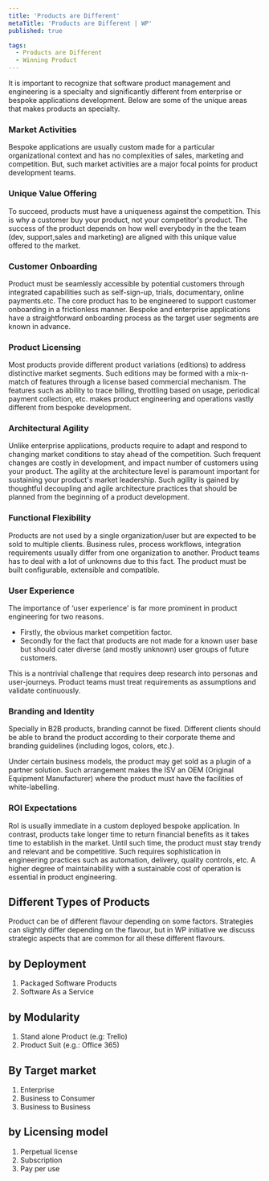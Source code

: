 ```yaml
---
title: 'Products are Different'
metaTitle: 'Products are Different | WP'
published: true

tags:
  - Products are Different
  - Winning Product
---
```


It is important to recognize that software product management and engineering is a specialty and significantly different from enterprise or bespoke applications development. Below are some of the unique areas that makes products an specialty.

### Market Activities
Bespoke applications are usually custom made for a particular organizational context and has no complexities of sales, marketing and competition. But, such market activities are a major focal points for product development teams.

### Unique Value Offering
To succeed, products must have a uniqueness against the competition. This is why a customer buy your product, not your competitor's product. The success of the product depends on how well everybody in the the team (dev, support,sales and marketing) are aligned with this unique value offered to the market.


### Customer Onboarding
Product must be seamlessly accessible by potential customers through integrated capabilities such as self-sign-up, trials, documentary, online payments.etc. The core product has to be engineered to support customer onboarding in a frictionless manner. Bespoke and enterprise applications have a straightforward onboarding process as the target user segments are known in advance.

### Product Licensing
Most products provide different product variations (editions) to address distinctive market segments. Such editions may be formed with a mix-n-match of features through a license based commercial mechanism. The features such as ability to trace billing, throttling based on usage, periodical payment collection, etc. makes product engineering and operations vastly different from bespoke development.

### Architectural Agility
Unlike enterprise applications, products require to adapt and respond to changing market conditions to stay ahead of the competition. Such frequent changes are costly in development, and impact number of customers using your product. The agility at the architecture level is paramount important for sustaining your product's market leadership. Such agility is gained by thoughtful decoupling and agile architecture practices that should be planned from the beginning of a product development.

### Functional Flexibility
Products are not used by a single organization/user but are expected to be sold to multiple clients. Business rules, process workflows, integration requirements usually differ from one organization to another. Product teams has to deal with a lot of unknowns due to this fact. The product must be built configurable, extensible and compatible. 

### User Experience
The importance of ‘user experience’ is far more prominent in product engineering for two reasons.  
- Firstly, the obvious market competition factor. 
- Secondly for the fact that products are not made for a known user base but should cater diverse (and mostly unknown) user groups of future customers. 

This is a nontrivial challenge that requires deep research into personas and user-journeys. Product teams must treat requirements as assumptions and validate continuously.

### Branding and Identity
Specially in B2B products, branding cannot be fixed. Different clients should be able to brand the product according to their corporate theme and branding guidelines (including logos, colors, etc.).

Under certain business models, the product may get sold as a plugin of a partner solution. Such arrangement makes the ISV an OEM (Original Equipment Manufacturer) where the product must have the facilities of white-labelling.

### ROI Expectations
RoI is usually immediate in a custom deployed bespoke application. In contrast, products take longer time to return financial benefits as it takes time to establish in the market. Until such time, the product must stay trendy and relevant and be competitive. Such requires sophistication in engineering practices such as automation, delivery, quality controls, etc. A higher degree of maintainability with a sustainable cost of operation is essential in product engineering.

## Different Types of Products
Product can be of different flavour depending on some factors. Strategies can slightly differ depending on the flavour, but in WP initiative we discuss strategic aspects that are common for all these different flavours.

## by Deployment
1. Packaged Software Products
2. Software As a Service

## by Modularity
1. Stand alone Product (e.g: Trello)
2. Product Suit (e.g.: Office 365)

## By Target market
1. Enterprise
2. Business to Consumer
3. Business to Business

## by Licensing model
1. Perpetual license
2. Subscription
3. Pay per use